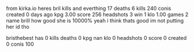 from kirka.io 
heres
bril kills and everthing
17 deaths
6 kills
240 conis
created 
0 days ago
kpg 3.00
score 
256
headshots 3
win 1
klo 1.00
games 2
name brill
how good she is 10000% yeah i think thats good
im not putting her id tho





















bristhebest has 
0 kills
deaths 0
kpg nan
klo 0
headshots 0
score 0
created 0
conis 100
